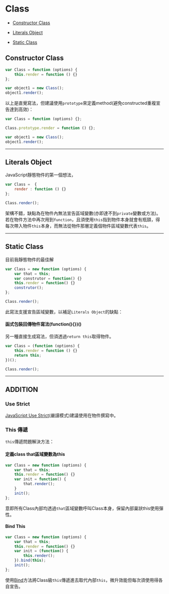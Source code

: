 Class 
=====

- [Constructor Class](#constructor-class)

- [Literals Object](#literals-object)

- [Static Class](#static-class)


## Constructor Class

```javascript
var Class = function (options) {
    this.render = function () {}
};

var object1 = new Class();
object1.render(); 
```

以上是直覺寫法，但建議使用`prototype`來定義method(避免constructed重複宣告達到高效)：

```javascript
var Class = function (options) {};

Class.prototype.render = function () {};

var object1 = new Class();
object1.render(); 
```

---

## Literals Object

JavaScript靜態物件的第一個想法，

```javascript
var Class =  {
    render : function () {}
};

Class.render(); 
```

架構不錯，缺點為在物件內無法宣告區域變數(亦即達不到`private`變數或方法)。
若在物件方法中再次用到`function`，且須使用`this`指到物件本身就會有瓶頸，得每次帶入物件`this`本身，而無法從物件那層定義個物件區域變數代表`this`。

---

## Static Class

目前我靜態物件的最佳解

```javascript
var Class = new function (options) {
    var that = this;
    var construtor = function() {}
    this.render = function() {}
    construtor();
};

Class.render(); 
```

此寫法支援宣告區域變數，以補足`Literals Object`的缺點：


#### 函式包裝回傳物件寫法(function(){})()

另一種直接生成寫法，但須透過`return this`取得物件。

```javascript
var Class = (function (options) {
    this.render = function () {}
    return this;
})();

Class.render();
```

---

ADDITION 
--------

### Use Strict

[JavaScript Use Strict](https://www.w3schools.com/js/js_strict.asp)(嚴謹模式)建議使用在物件撰寫中。


### This 傳遞

`this`傳遞問題解決方法：

#### 定義class that區域變數為this

```javascript
var Class = new function (options) {
    var that = this;
    this.render = function() {}
    var init = function() {
        that.render();
    }
    init();
};
```

意即所有Class內部均透過`that`區域變數呼叫Class本身，保留內部巢狀this使用彈性。

#### Bind This

```javascript
var Class = new function (options) {
    var that = this;
    this.render = function() {}
    var init = (function() {
        this.render();
    }).bind(this);
    init();
};
```

使用[Bind](https://developer.mozilla.org/en-US/docs/Web/JavaScript/Reference/Global_Objects/Function/bind)方法將Class級`this`傳遞進去取代內部`this`，微升效能但每次須使用得各自宣告。
